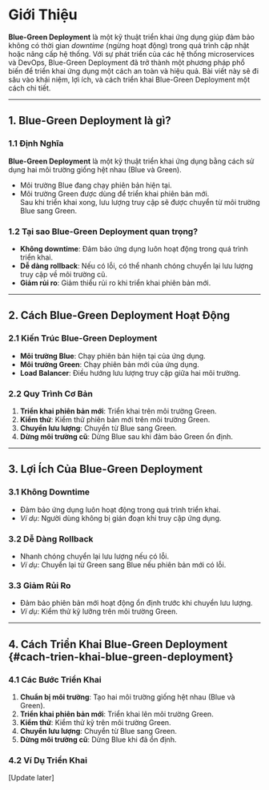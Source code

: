 # Giới Thiệu

**Blue-Green Deployment** là một kỹ thuật triển khai ứng dụng giúp đảm bảo không có thời gian *downtime* (ngừng hoạt động) trong quá trình cập nhật hoặc nâng cấp hệ thống. Với sự phát triển của các hệ thống microservices và DevOps, Blue-Green Deployment đã trở thành một phương pháp phổ biến để triển khai ứng dụng một cách an toàn và hiệu quả. Bài viết này sẽ đi sâu vào khái niệm, lợi ích, và cách triển khai Blue-Green Deployment một cách chi tiết.

---

## 1. Blue-Green Deployment là gì?

### 1.1 Định Nghĩa

**Blue-Green Deployment** là một kỹ thuật triển khai ứng dụng bằng cách sử dụng hai môi trường giống hệt nhau (Blue và Green).  
- Môi trường Blue đang chạy phiên bản hiện tại.  
- Môi trường Green được dùng để triển khai phiên bản mới.  
Sau khi triển khai xong, lưu lượng truy cập sẽ được chuyển từ môi trường Blue sang Green.

### 1.2 Tại sao Blue-Green Deployment quan trọng?

- **Không downtime**: Đảm bảo ứng dụng luôn hoạt động trong quá trình triển khai.  
- **Dễ dàng rollback**: Nếu có lỗi, có thể nhanh chóng chuyển lại lưu lượng truy cập về môi trường cũ.  
- **Giảm rủi ro**: Giảm thiểu rủi ro khi triển khai phiên bản mới.

---

## 2. Cách Blue-Green Deployment Hoạt Động

### 2.1 Kiến Trúc Blue-Green Deployment

- **Môi trường Blue**: Chạy phiên bản hiện tại của ứng dụng.  
- **Môi trường Green**: Chạy phiên bản mới của ứng dụng.  
- **Load Balancer**: Điều hướng lưu lượng truy cập giữa hai môi trường.

### 2.2 Quy Trình Cơ Bản

1. **Triển khai phiên bản mới**: Triển khai trên môi trường Green.  
2. **Kiểm thử**: Kiểm thử phiên bản mới trên môi trường Green.  
3. **Chuyển lưu lượng**: Chuyển từ Blue sang Green.  
4. **Dừng môi trường cũ**: Dừng Blue sau khi đảm bảo Green ổn định.

---

## 3. Lợi Ích Của Blue-Green Deployment

### 3.1 Không Downtime

- Đảm bảo ứng dụng luôn hoạt động trong quá trình triển khai.  
- *Ví dụ*: Người dùng không bị gián đoạn khi truy cập ứng dụng.

### 3.2 Dễ Dàng Rollback

- Nhanh chóng chuyển lại lưu lượng nếu có lỗi.  
- *Ví dụ*: Chuyển lại từ Green sang Blue nếu phiên bản mới có lỗi.

### 3.3 Giảm Rủi Ro

- Đảm bảo phiên bản mới hoạt động ổn định trước khi chuyển lưu lượng.  
- *Ví dụ*: Kiểm thử kỹ lưỡng trên môi trường Green.

---

## 4. Cách Triển Khai Blue-Green Deployment {#cach-trien-khai-blue-green-deployment}

### 4.1 Các Bước Triển Khai

1. **Chuẩn bị môi trường**: Tạo hai môi trường giống hệt nhau (Blue và Green).  
2. **Triển khai phiên bản mới**: Triển khai lên môi trường Green.  
3. **Kiểm thử**: Kiểm thử kỹ trên môi trường Green.  
4. **Chuyển lưu lượng**: Chuyển từ Blue sang Green.  
5. **Dừng môi trường cũ**: Dừng Blue khi đã ổn định.

### 4.2 Ví Dụ Triển Khai
[Update later] 